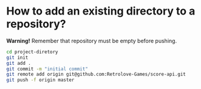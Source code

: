 # How to add an existing directory to a repository?

__Warning!__ Remember that repository must be empty before pushing.

```bash
cd project-diretory
git init
git add .
git commit -m "initial commit"
git remote add origin git@github.com:Retrolove-Games/score-api.git
git push -f origin master
```